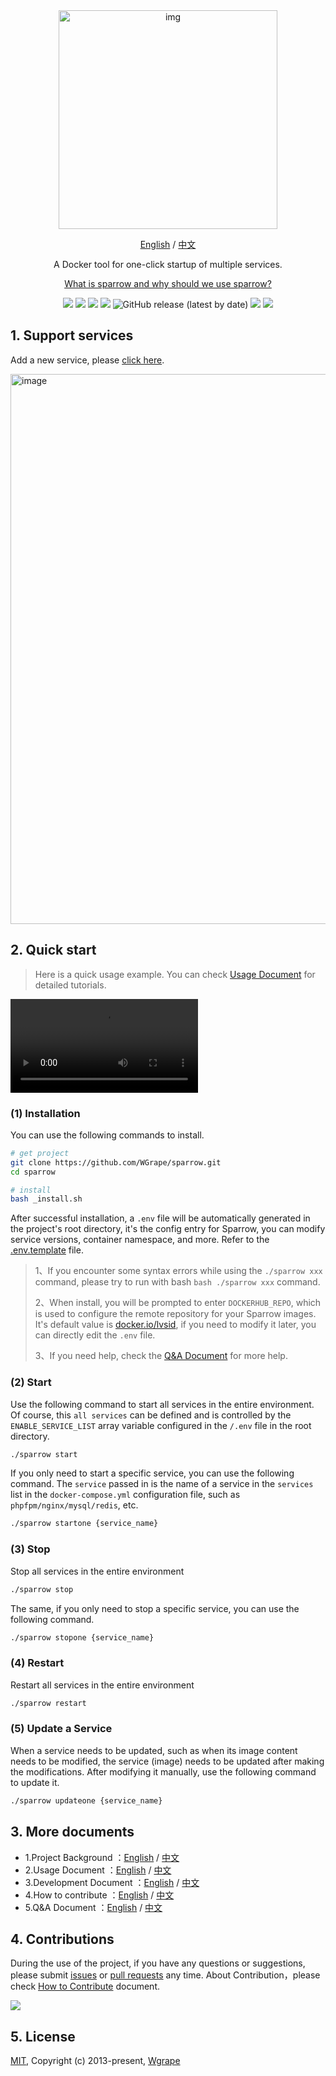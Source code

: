 <div align="center" >
    <img width="350" alt="img" src="https://github.com/WGrape/sparrow/assets/35942268/ab3ef3f3-8625-41df-99ed-50edde47a68e">
</div>

<div align="center">
    <p><a href="https://github.com/WGrape/sparrow">English</a> / <a href="./README.zh-CN.md">中文</a></p>
    <p>A Docker tool for one-click startup of multiple services.</p>
    <p><a href="https://github.com/WGrape/sparrow/blob/main/.work/extra/doc/1.WHY_SPARROW_EN.md">What is sparrow and why should we use sparrow?</a></p>
</div>

<p align="center">
    <a href="https://www.oscs1024.com/project/oscs/WGrape/sparrow?ref=badge_small" alt="OSCS Status"><img src="https://www.oscs1024.com/platform/badge/WGrape/sparrow.svg?size=small"/></a>
    <img src="https://img.shields.io/badge/dockerdesktop-4.10.0+-red.svg">
    <img src="https://img.shields.io/badge/docker-18.01+-red.svg">
    <img src="https://img.shields.io/badge/dockercompose-1.20.0+-red.svg">
    <img alt="GitHub release (latest by date)" src="https://img.shields.io/github/v/release/wgrape/sparrow">
    <a href="LICENSE"><img src="https://img.shields.io/badge/license-MIT-green.svg"></a>
    <a href="./README.zh-CN.md"><img src="https://img.shields.io/badge/doc-中文-green.svg"></a>
</p>

## 1. Support services

Add a new service, please [click  here](https://github.com/WGrape/sparrow/issues/4).

<!-- <img width="882" alt="image" src="https://github.com/WGrape/sparrow/assets/35942268/5bf35edb-7b5f-4407-86e8-f1fcc1815e03"> -->

<!-- <img width="882" alt="image" src="https://github.com/WGrape/sparrow/assets/35942268/0294fc18-2714-466f-898a-61dac573c479"> -->

<img width="880" alt="image" src="https://github.com/WGrape/sparrow/assets/35942268/52d3a44c-5b89-4847-996e-ebef00a4a107">

## 2. Quick start

> Here is a quick usage example. You can check [Usage Document](.work/extra/doc/2.USAGE_EN.md) for detailed tutorials.

<video src="https://github.com/WGrape/sparrow/assets/35942268/bc180f06-fedc-42d2-b21b-f7c7fa1b65ea" width="" height="" controls="controls"></video>

### (1) Installation

You can use the following commands to install.

```bash
# get project
git clone https://github.com/WGrape/sparrow.git
cd sparrow

# install
bash _install.sh
```

After successful installation, a ```.env``` file will be automatically generated in the project's root directory, it's the config entry for Sparrow, you can modify service versions, container namespace, and more. Refer to the [.env.template](./.env.template) file. 

> 1、If you encounter some syntax errors while using the ```./sparrow xxx``` command, please try to run with bash ```bash ./sparrow xxx``` command. 
>
> 2、When install, you will be prompted to enter ```DOCKERHUB_REPO```, which is used to configure the remote repository for your Sparrow images. It's default value is [docker.io/lvsid](https://hub.docker.com/repositories/lvsid), if you need to modify it later, you can directly edit the ```.env``` file.
>
> 3、If you need help, check the [Q&A Document](.work/extra/doc/5.QA_EN.md) for more help. 

### (2) Start

Use the following command to start all services in the entire environment. Of course, this ```all services``` can be defined and is controlled by the ```ENABLE_SERVICE_LIST``` array variable configured in the ```/.env``` file in the root directory.

```bash
./sparrow start
```

If you only need to start a specific service, you can use the following command. The ```service``` passed in is the name of a service in the ```services``` list in the ```docker-compose.yml``` configuration file, such as ```phpfpm/nginx/mysql/redis```, etc.

```bash
./sparrow startone {service_name}
```

### (3) Stop

Stop all services in the entire environment

```bash
./sparrow stop
```

The same, if you only need to stop a specific service, you can use the following command.

```bash
./sparrow stopone {service_name}
```

### (4) Restart

Restart all services in the entire environment

```bash
./sparrow restart
```

### (5) Update a Service

When a service needs to be updated, such as when its image content needs to be modified, the service (image) needs to be updated after making the modifications. After modifying it manually, use the following command to update it.

```bash
./sparrow updateone {service_name}
```

## 3. More documents

- 1.Project Background ：[English](.work/extra/doc/1.WHY_SPARROW_EN.md) / [中文](.work/extra/doc/1.WHY_SPARROW_ZH.md)
- 2.Usage Document ：[English](.work/extra/doc/2.USAGE_EN.md) / [中文](.work/extra/doc/2.USAGE_ZH.md)
- 3.Development Document ：[English](.work/extra/doc/3.DEVELOPMENT_EN.md) / [中文](.work/extra/doc/3.DEVELOPMENT_ZH.md)
- 4.How to contribute ：[English](.work/extra/doc/4.HOW_TO_CONTRIBUTE_EN.md) / [中文](.work/extra/doc/4.HOW_TO_CONTRIBUTE_ZH.md)
- 5.Q&A Document ：[English](.work/extra/doc/5.QA_EN.md) / [中文](.work/extra/doc/5.QA_ZH.md)

## 4. Contributions
During the use of the project, if you have any questions or suggestions, please submit [issues](https://github.com/WGrape/ngxway/issues/new) or [pull requests](https://github.com/WGrape/ngxway/pulls) any time. About Contribution，please check [How to Contribute](./.work/extra/doc/4.HOW_TO_CONTRIBUTE_EN.md) document.

<img src="https://contrib.rocks/image?repo=wgrape/ngxway">

## 5. License

[MIT](https://opensource.org/licenses/MIT), Copyright (c) 2013-present, [Wgrape](https://github.com/WGrape/)
